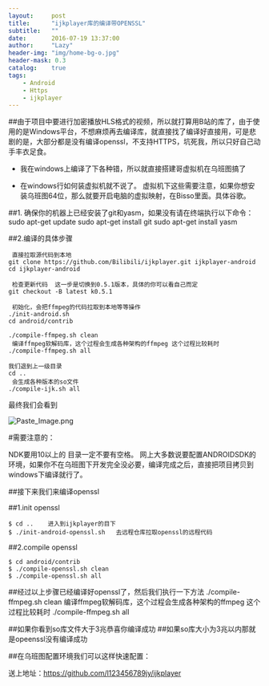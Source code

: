 ```yaml
---
layout:     post
title:      "ijkplayer库的编译带OPENSSL"
subtitle:   ""
date:       2016-07-19 13:37:00
author:     "Lazy"
header-img: "img/home-bg-o.jpg"
header-mask: 0.3
catalog:    true
tags:
    - Android
    - Https
    - ijkplayer
---
```









##由于项目中要进行加密播放HLS格式的视频，所以就打算用B站的库了，由于使用的是Windows平台，不想麻烦再去编译库，就直接找了编译好直接用，可是悲剧的是，大部分都是没有编译openssl，不支持HTTPS，坑死我，所以只好自己动手丰衣足食。


- 我在windows上编译了下各种错，所以就直接搭建哥虚拟机在乌班图搞了


- 在windows行如何装虚拟机就不说了。
虚拟机下这些需要注意，如果你想安装乌班图64位，那么就要开启电脑的虚拟映射，在Bisso里面。具体谷歌。



##1. 确保你的机器上已经安装了git和yasm，如果没有请在终端执行以下命令：
    sudo apt-get update
    sudo apt-get install git
    sudo apt-get install yasm



##2.编译的具体步骤


     直接拉取源代码到本地
    git clone https://github.com/Bilibili/ijkplayer.git ijkplayer-android
    cd ijkplayer-android

     检查更新代码  这一步是切换到0.5.1版本，具体的你可以看自己而定
    git checkout -B latest k0.5.1

     初始化，会把ffmpeg的代码拉取到本地等等操作
    ./init-android.sh
    cd android/contrib

    ./compile-ffmpeg.sh clean
     编译ffmpeg软解码库，这个过程会生成各种架构的ffmpeg 这个过程比较耗时
    ./compile-ffmpeg.sh all

    我们退到上一级目录
    cd ..
     会生成各种版本的so文件
    ./compile-ijk.sh all

最终我们会看到

![Paste_Image.png](http://upload-images.jianshu.io/upload_images/1205414-b99b4e495982b700.png?imageMogr2/auto-orient/strip%7CimageView2/2/w/1240)


#需要注意的：

   NDK要用10以上的
    目录一定不要有空格。
    网上大多数说要配置ANDROIDSDK的环境，如果你不在乌班图下开发完全没必要，编译完成之后，直接把项目拷贝到windows下编译就行了。


##接下来我们来编译openssl

##1.init openssl

    $ cd ..    进入到ijkplayer的目下
    $ ./init-android-openssl.sh   去远程仓库拉取openssl的远程代码
    
    
    
##2.compile openssl

    $ cd android/contrib
    $ ./compile-openssl.sh clean
    $ ./compile-openssl.sh all



##经过以上步骤已经编译好openssl了，然后我们执行一下方法
      ./compile-ffmpeg.sh clean
         编译ffmpeg软解码库，这个过程会生成各种架构的ffmpeg 这个过程比较耗时
        ./compile-ffmpeg.sh all
 
 
 ##如果你看到so库文件大于3兆恭喜你编译成功
 ##如果so库大小为3兆以内那就是opeenssl没有编译成功


##在乌班图配置环境我们可以这样快速配置：




送上地址：https://github.com/l123456789jy/ijkplayer
